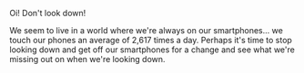 Oi! Don't look down!

We seem to live in a world where we're always on our smartphones... we touch our phones an average of 2,617 times a day. Perhaps it's time to stop looking down and get off our smartphones for a change and see what we're missing out on when we're looking down.
